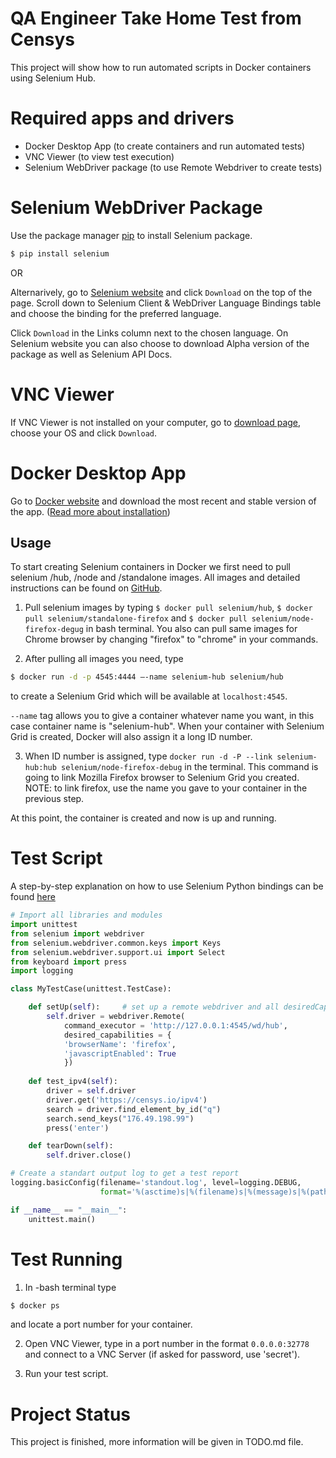 # QA Engineer Take Home Test from Censys

This project will show how to run automated scripts in Docker containers using Selenium Hub.

# Required apps and drivers

- Docker Desktop App (to create containers and run automated tests)
- VNC Viewer (to view test execution)
- Selenium WebDriver package (to use Remote Webdriver to create tests)

# Selenium WebDriver Package

Use the package manager [pip](https://pip.pypa.io/en/stable/) to install Selenium package.

```bash
$ pip install selenium
```

OR 

Alternarively, go to [Selenium website](https://www.selenium.dev/) and click `Download` on the top of the page. 
Scroll down to Selenium Client & WebDriver Language Bindings table and choose the binding for the preferred language. 

Click `Download` in the Links column next to the chosen language. On Selenium website you can also choose to download Alpha version of the package as well as Selenium API Docs. 

# VNC Viewer

If VNC Viewer is not installed on your computer, go to [download page](https://www.realvnc.com/en/connect/download/viewer/), choose your OS and click `Download`.

# Docker Desktop App 

Go to [Docker website](https://www.docker.com/products/docker-desktop) and download the most recent and stable version of the app. 
([Read more about installation](https://docs.docker.com/desktop/))

## Usage

To start creating Selenium containers in Docker we first need to pull selenium /hub, /node and /standalone images. All images and detailed instructions can be found on [GitHub](https://github.com/SeleniumHQ/docker-selenium).

1. Pull selenium images by typing `$ docker pull selenium/hub`, `$ docker pull selenium/standalone-firefox` and `$ docker pull selenium/node-firefox-degug` in bash terminal. You also can pull same images for Chrome browser by changing "firefox" to "chrome" in your commands. 

2. After pulling all images you need, type 

```bash
$ docker run -d -p 4545:4444 —-name selenium-hub selenium/hub
``` 
to create a Selenium Grid which will be available at `localhost:4545`.

`--name` tag allows you to give a container whatever name you want, in this case container name is "selenium-hub". When your container with Selenium Grid is created, Docker will also assign it a long ID number. 

3. When ID number is assigned, type `docker run -d -P --link selenium-hub:hub selenium/node-firefox-debug` in the terminal. This command is going to link Mozilla Firefox browser to Selenium Grid you created. NOTE: to link firefox, use the name you gave to your container in the previous step. 

At this point, the container is created and now is up and running.

# Test Script 

A step-by-step explanation on how to use Selenium Python bindings can be found [here](https://selenium-python.readthedocs.io/getting-started.html#selenium-remote-webdriver) 

```python
# Import all libraries and modules 
import unittest
from selenium import webdriver
from selenium.webdriver.common.keys import Keys
from selenium.webdriver.support.ui import Select
from keyboard import press
import logging

class MyTestCase(unittest.TestCase):

    def setUp(self):     # set up a remote webdriver and all desiredCapabilities 
        self.driver = webdriver.Remote(
            command_executor = 'http://127.0.0.1:4545/wd/hub',
            desired_capabilities = {
            'browserName': 'firefox',
            'javascriptEnabled': True
            })
        
    def test_ipv4(self):    
        driver = self.driver
        driver.get('https://censys.io/ipv4')
        search = driver.find_element_by_id("q")
        search.send_keys("176.49.198.99")
        press('enter')

    def tearDown(self):
        self.driver.close()

# Create a standart output log to get a test report
logging.basicConfig(filename='standout.log', level=logging.DEBUG,
                    format='%(asctime)s|%(filename)s|%(message)s|%(pathname)s')

if __name__ == "__main__":
    unittest.main()
```

# Test Running

1. In -bash terminal type 

```bash
$ docker ps
```
and locate a port number for your container. 

2. Open VNC Viewer, type in a port number in the format `0.0.0.0:32778` and connect to a VNC Server (if asked for password, use 'secret').

3. Run your test script.


# Project Status

This project is finished, more information will be given in TODO.md file.
